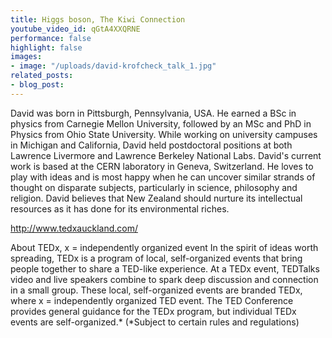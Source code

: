 ```yaml
---
title: Higgs boson, The Kiwi Connection
youtube_video_id: qGtA4XXQRNE
performance: false
highlight: false
images:
- image: "/uploads/david-krofcheck_talk_1.jpg"
related_posts:
- blog_post: 
---
```


David was born in Pittsburgh, Pennsylvania, USA. He earned a BSc in physics from Carnegie Mellon University, followed by an MSc and PhD in Physics from Ohio State University. While working on university campuses in Michigan and California, David held postdoctoral positions at both Lawrence Livermore and Lawrence Berkeley National Labs. David's current work is based at the CERN laboratory in Geneva, Switzerland. He loves to play with ideas and is most happy when he can uncover similar strands of thought on disparate subjects, particularly in science, philosophy and religion. David believes that New Zealand should nurture its intellectual resources as it has done for its environmental riches.


http://www.tedxauckland.com/

About TEDx, x = independently organized event
In the spirit of ideas worth spreading, TEDx is a program of local, self-organized events that bring people together to share a TED-like experience. At a TEDx event, TEDTalks video and live speakers combine to spark deep discussion and connection in a small group. These local, self-organized events are branded TEDx, where x = independently organized TED event. The TED Conference provides general guidance for the TEDx program, but individual TEDx events are self-organized.* (*Subject to certain rules and regulations)
